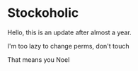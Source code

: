 # Stockoholic
Hello, this is an update after almost a year.

I'm too lazy to change perms, don't touch

That means you Noel
